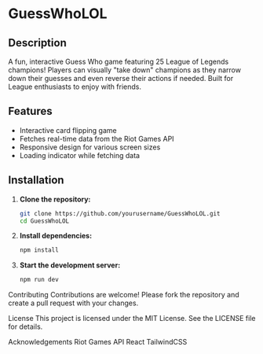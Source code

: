 # GuessWhoLOL

## Description

A fun, interactive Guess Who game featuring 25 League of Legends champions! Players can visually "take down" champions as they narrow down their guesses and even reverse their actions if needed. Built for League enthusiasts to enjoy with friends.

## Features

- Interactive card flipping game
- Fetches real-time data from the Riot Games API
- Responsive design for various screen sizes
- Loading indicator while fetching data

## Installation

1. **Clone the repository:**

   ```sh
   git clone https://github.com/yourusername/GuessWhoLOL.git
   cd GuessWhoLOL
   ```

2. **Install dependencies:**

   ```sh
   npm install
   ```

3. **Start the development server:**

   ```sh
   npm run dev
   ```

Contributing
Contributions are welcome! Please fork the repository and create a pull request with your changes.

License
This project is licensed under the MIT License. See the LICENSE file for details.

Acknowledgements
Riot Games API
React
TailwindCSS
